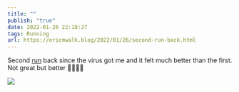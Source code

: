 ```yaml
---
title: ""
publish: "true"
date: 2022-01-26 22:18:27
tags: Running
url: https://ericmwalk.blog/2022/01/26/second-run-back.html
---
```


Second [run](http://www.strava.com/activities/6586647858) back since the virus got me and it felt much better than the first. Not great but better 🤨🏃🏻‍♂️


![](https://ericmwalk.blog/uploads/2022/0b4958dece.jpg)